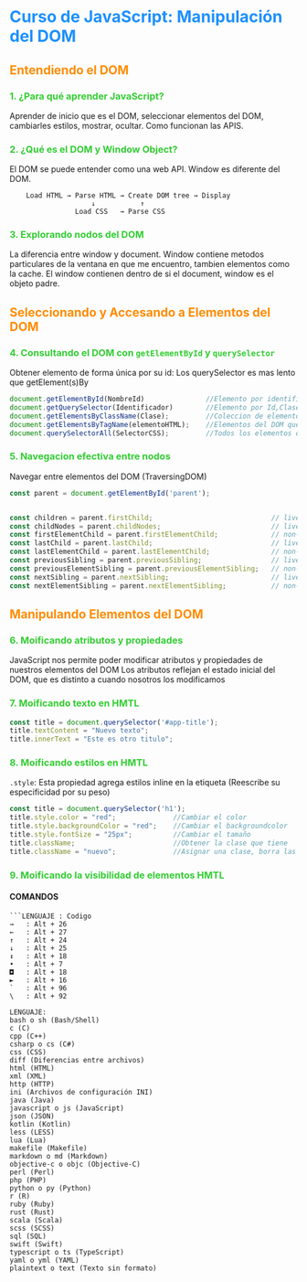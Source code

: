 <style>
.curso {
    color: #1E90FF;
}
.seccion {
    color: #FF8C00;
}
.clase {
    color: #32CD32;
}
</style>

# <span class="curso"> Curso de JavaScript: Manipulación del DOM</span>




## <span class="seccion"> Entendiendo el DOM </span>

### <span class="clase" >1. ¿Para qué aprender JavaScript? </span>
Aprender de inicio que es el DOM, seleccionar elementos del DOM, cambiarles estilos, mostrar, ocultar. Como funcionan las APIS.

### <span class="clase"> 2. ¿Qué es el DOM y Window Object? </span>
El DOM se puede entender como una web API. 
Window es diferente del DOM.

```
    Load HTML → Parse HTML → Create DOM tree → Display
                    ↓           ↑
                Load CSS   → Parse CSS     
```

### <span class="clase"> 3. Explorando nodos del DOM </span>
La diferencia entre window y document. Window contiene metodos particulares de la ventana en que me encuentro, tambien elementos como la cache.
El window contienen dentro de si el document, window es el objeto padre.



## <span class="seccion"> Seleccionando y Accesando a Elementos del DOM </span>

### <span class="clase"> 4. Consultando el DOM con `getElementById` y `querySelector` </span>   
Obtener elemento de forma única por su id:
Los querySelector es mas lento que getElement(s)By

```javascript
document.getElementById(NombreId)               //Elemento por identificador
document.getQuerySelector(Identificador)        //Elemento por Id,Clase. Solamente trae el primer elemento en case de existir varios
document.getElementsByClassName(Clase);         //Coleccion de elementos que tengan la clase
document.getElementsByTagName(elementoHTML);    //Elementos del DOM que tengan la etiqueta p, span, div etc
document.querySelectorAll(SelectorCSS);         //Todos los elementos que contengan la clase, retorna "NodeList"
```

### <span class="clase"> 5. Navegacion efectiva entre nodos </span>   
Navegar entre elementos del DOM (TraversingDOM)

```javascript
const parent = document.getElementById('parent');


const children = parent.firstChild;                             // live HTMLCollection
const childNodes = parent.childNodes;                           // live NodeList
const firstElementChild = parent.firstElementChild;             // non-live HTMLCollection
const lastChild = parent.lastChild;                             // live NodeList
const lastElementChild = parent.lastElementChild;               // non-live HTMLCollection
const previousSibling = parent.previousSibling;                 // live NodeList
const previousElementSibling = parent.previousElementSibling;   // non-live HTMLCollection
const nextSibling = parent.nextSibling;                         // live NodeList
const nextElementSibling = parent.nextElementSibling;           // non-live HTMLCollection
```


## <span class="seccion"> Manipulando Elementos del DOM </span>

### <span class="clase"> 6. Moificando atributos y propiedades </span>
JavaScript nos permite poder modificar atributos y propiedades de nuestros elementos del DOM
Los atributos reflejan el estado inicial del DOM, que es distinto a cuando nosotros los modificamos

### <span class="clase"> 7. Moificando texto en HMTL </span>
```javascript
const title = document.querySelector('#app-title');
title.textContent = "Nuevo texto";
title.innerText = "Este es otro titulo";
```

### <span class="clase"> 8. Moificando estilos en HMTL </span>
`.style`: Esta propiedad agrega estilos inline en la etiqueta (Reescribe su especificidad por su peso)

```javascript
const title = document.querySelector('h1');
title.style.color = "red";              //Cambiar el color
title.style.backgroundColor = "red";    //Cambiar el backgroundcolor
title.style.fontSize = "25px";          //Cambiar el tamaño
title.className;                        //Obtener la clase que tiene
title.className = "nuevo";              //Asignar una clase, borra las clases que previamente tenga el elemento
```

### <span class="clase"> 9. Moificando la visibilidad de elementos HMTL </span>




#### COMANDOS
``` : Codigo
```LENGUAJE : Codigo
→   : Alt + 26
←   : Alt + 27
↑   : Alt + 24
↓   : Alt + 25
↕   : Alt + 18 
•   : Alt + 7
◘   : Alt + 18 
►   : Alt + 16
`   : Alt + 96
\   : Alt + 92

LENGUAJE:
bash o sh (Bash/Shell)
c (C)
cpp (C++)
csharp o cs (C#)
css (CSS)
diff (Diferencias entre archivos)
html (HTML)
xml (XML)
http (HTTP)
ini (Archivos de configuración INI)
java (Java)
javascript o js (JavaScript)
json (JSON)
kotlin (Kotlin)
less (LESS)
lua (Lua)
makefile (Makefile)
markdown o md (Markdown)
objective-c o objc (Objective-C)
perl (Perl)
php (PHP)
python o py (Python)
r (R)
ruby (Ruby)
rust (Rust)
scala (Scala)
scss (SCSS)
sql (SQL)
swift (Swift)
typescript o ts (TypeScript)
yaml o yml (YAML)
plaintext o text (Texto sin formato)